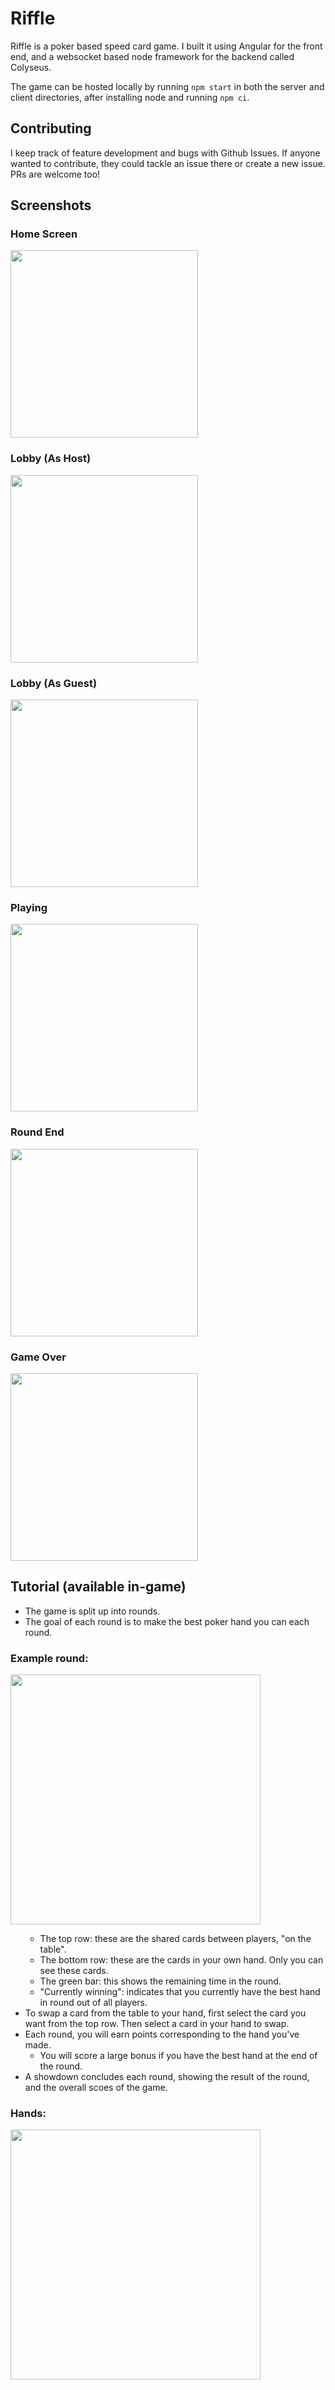 # Riffle

Riffle is a poker based speed card game. I built it using Angular for the front end, and a websocket based node framework for the backend called Colyseus.

The game can be hosted locally by running `npm start` in both the server and client directories, after installing node and running `npm ci`.

## Contributing

I keep track of feature development and bugs with Github Issues. If anyone wanted to contribute, they could tackle an issue there or create a new issue. PRs are welcome too!

## Screenshots

### Home Screen
<kbd><img src="resources/readme/home-screen.png" width=300></kbd>

### Lobby (As Host)
<kbd><img src="resources/readme/lobby-host.png" width=300></kbd>

### Lobby (As Guest)
<kbd><img src="resources/readme/lobby-guest.png" width=300></kbd>

### Playing
<kbd><img src="resources/readme/playing.png" width=300></kbd>

### Round End
<kbd><img src="resources/readme/round-end.png" width=300></kbd>

### Game Over

<kbd><img src="resources/readme/game-over.png" width=300></kbd>

## Tutorial (available in-game)

<div>
    <ul>
    <li>
        The game is split up into rounds.
    </li>
    <li>
        The goal of each round is to make the best poker hand you can each round.
    </li>
    </ul>
    <div class="row justify-content-center">
    <h3>Example round:</h3>
    <img src="riffle-client/src/assets/example-round.png" width=400 />
    </div>
    <ul>
    <ul>
        <li>
        The top row: these are the shared cards between players, "on the table".
        </li>
        <li>
        The bottom row: these are the cards in your own hand. Only you can see these cards.
        </li>
        <li>
        The green bar: this shows the remaining time in the round.
        </li>
        <li>
        "Currently winning": indicates that you currently have the best hand in round out of all players.
        </li>
    </ul>
    <li>
        To swap a card from the table to your hand, first select the card you want from the top row. Then select a card in your hand to swap.
    </li>
    <li>
        Each round, you will earn points corresponding to the hand you've made.
        <ul>
        <li>
            You will score a large bonus if you have the best hand at the end of the round.
        </li>
        </ul>
    </li>
    <li>
        A showdown concludes each round, showing the result of the round, and the overall scoes of the game.
    </li>
    </ul>
    <h3>Hands:</h3>
    <img src="riffle-client/src/assets/poker-hands.png" width=400/>
</div>
